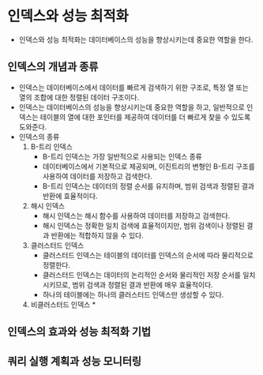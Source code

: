 # 인덱스와 성능 최적화
* 인덱스와 성능 최적화는 데이터베이스의 성능을 향상시키는데 중요한 역할을 한다.

## 인덱스의 개념과 종류
* 인덱스는 데이터베이스에서 데이터를 빠르게 검색하기 위한 구조로, 특정 열 또는 열의 조합에 대한 정렬된 데이터 구조이다.
* 인덱스는 데이터베이스의 성능을 향상시키는데 중요한 역할을 하고, 일반적으로 인덱스는 테이블의 열에 대한 포인터를 제공하여 데이터를 더 빠르게 찾을 수 있도록 도와준다.
* 인덱스의 종류
    1. B-트리 인덱스
        * B-트리 인덱스는 가장 일반적으로 사용되는 인덱스 종류
        * 데이터베이스에서 기본적으로 제공되며, 이진트리의 변형인 B-트리 구조를 사용하여 데이터를 저장하고 검색한다.
        * B-트리 인덱스는 데이터의 정렬 순서를 유지하며, 범위 검색과 정렬된 결과 반환에 효율적이다.
    2. 해시 인덱스
        * 해시 인덱스는 해시 함수를 사용하여 데이터를 저장하고 검색한다.
        * 해시 인덱스는 정확한 일치 검색에 효율적이지만, 범위 검색이나 정렬된 결과 반환에는 적합하지 않을 수 있다.
    3. 클러스터드 인덱스
        * 클러스터드 인덱스는 테이블의 데이터를 인덱스의 순서에 따라 물리적으로 정렬한다.
        * 클러스터드 인덱스는 데이터의 논리적인 순서와 물리적인 저장 순서를 일치시키므로, 범위 검색과 정렬된 결과 반환에 매우 효율적이다.
        * 하나의 테이블에는 하나의 클러스터드 인덱스만 생성할 수 있다.
    4. 비클러스터드 인덱스
        * 

## 인덱스의 효과와 성능 최적화 기법

## 쿼리 실행 계획과 성능 모니터링
